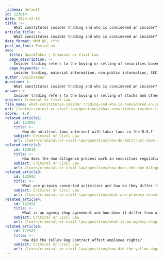 ```yaml
---
_schema: default
id: 123014
date: 2024-12-13
title: >-
    What constitutes insider trading and who is considered an insider?
article_title: >-
    What constitutes insider trading and who is considered an insider?
date_format: MMM DD, YYYY
post_on_text: Posted on
seo:
  title: QuickTakes | Criminal or Civil Law
  page_description: >-
    Insider trading refers to the buying or selling of securities based on non-public information about a company. It is illegal when it involves material information that can influence investor decisions, primarily when insiders breach fiduciary duties.
  page_keywords: >-
    insider trading, material information, non-public information, SEC, fiduciary duty, company executives, large shareholders, employees, tippees, legal insider trading, illegal insider trading, financial markets, trading regulations
author: QuickTakes
question: >-
    What constitutes insider trading and who is considered an insider?
answer: >-
    Insider trading refers to the buying or selling of stocks and other securities based on material, non-public information about a company. This practice is considered illegal when the information used for trading is still non-public and can significantly influence an investor's decision to buy or sell the security. The U.S. Securities and Exchange Commission (SEC) defines illegal insider trading as trading that occurs when an individual possesses material non-public information and violates a duty to keep that information confidential.\n\n### What Constitutes Insider Trading?\nInsider trading is characterized by the following elements:\n- **Material Information**: This is any information that could substantially impact an investor's decision regarding the purchase or sale of a security. For example, if a company is about to announce a significant product recall, this information could influence stock prices.\n- **Non-Public Information**: The information must not be available to the general public. If the information has been publicly disclosed, trading based on it is legal.\n- **Fiduciary Duty**: Insider trading typically involves a breach of fiduciary duty, where an insider (such as a company executive) uses confidential information for personal gain.\n\n### Who is Considered an Insider?\nAn "insider" is generally defined as:\n- **Company Executives and Directors**: Individuals who hold significant positions within a company, such as CEOs, CFOs, and board members, are considered insiders due to their access to confidential information.\n- **Large Shareholders**: Individuals or entities that own a significant percentage (typically 10% or more) of a company's shares are also classified as insiders.\n- **Employees**: Employees who have access to non-public information about the company, such as research scientists or financial analysts, are considered insiders.\n- **Tippees**: Individuals who receive insider information from an insider (known as "tippees") can also be held liable for insider trading if they trade based on that information and are aware that the information was disclosed in violation of a fiduciary duty.\n\n### Legal vs. Illegal Insider Trading\nLegal insider trading occurs when insiders buy or sell shares of their own company while adhering to specific regulations, such as reporting their trades to the SEC. Conversely, illegal insider trading can lead to severe penalties, including fines and imprisonment, as it undermines investor confidence and the integrity of the financial markets.\n\nIn summary, insider trading involves trading based on confidential information that is not available to the public, and those who have access to such information, including company executives, large shareholders, and employees, are considered insiders.
subject: Criminal or Civil Law
file_name: what-constitutes-insider-trading-and-who-is-considered-an-insider.md
url: /learn/criminal-or-civil-law/questions/what-constitutes-insider-trading-and-who-is-considered-an-insider
score: -1.0
related_article1:
    id: 123001
    title: >-
        How do antitrust laws intersect with labor laws in the U.S.?
    subject: Criminal or Civil Law
    url: /learn/criminal-or-civil-law/questions/how-do-antitrust-laws-intersect-with-labor-laws-in-the-us
related_article2:
    id: 123010
    title: >-
        How does the due diligence process work in securities regulation?
    subject: Criminal or Civil Law
    url: /learn/criminal-or-civil-law/questions/how-does-the-due-diligence-process-work-in-securities-regulation
related_article3:
    id: 122993
    title: >-
        What are primary concerted activities and how do they differ from secondary activities?
    subject: Criminal or Civil Law
    url: /learn/criminal-or-civil-law/questions/what-are-primary-concerted-activities-and-how-do-they-differ-from-secondary-activities
related_article4:
    id: 122991
    title: >-
        What is an agency shop agreement and how does it differ from a closed shop agreement?
    subject: Criminal or Civil Law
    url: /learn/criminal-or-civil-law/questions/what-is-an-agency-shop-agreement-and-how-does-it-differ-from-a-closed-shop-agreement
related_article5:
    id: 122987
    title: >-
        How did the Yellow Dog Contract affect employee rights?
    subject: Criminal or Civil Law
    url: /learn/criminal-or-civil-law/questions/how-did-the-yellow-dog-contract-affect-employee-rights
---
```


&nbsp;